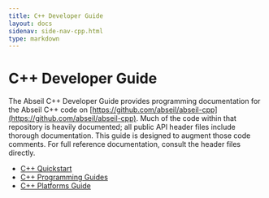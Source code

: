 ```yaml
---
title: C++ Developer Guide
layout: docs
sidenav: side-nav-cpp.html
type: markdown
---
```


# C++ Developer Guide

The Abseil C++ Developer Guide provides programming documentation for
the Abseil C++ code on
[https://github.com/abseil/abseil-cpp](https://github.com/abseil/abseil-cpp).
Much of the code within that repository is heavily documented; all public API
header files include thorough documentation. This guide is designed
to augment those code comments. For full reference documentation, consult
the header files directly.


* [C++ Quickstart](cpp/quickstart)
* [C++ Programming Guides](cpp/guides/)
* [C++ Platforms Guide](cpp/platforms/)
